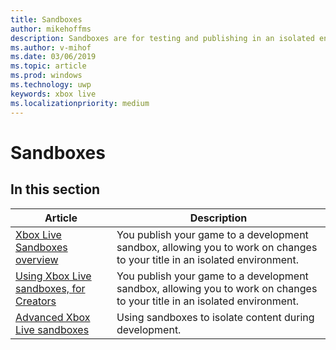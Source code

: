 ```yaml
---
title: Sandboxes
author: mikehoffms
description: Sandboxes are for testing and publishing in an isolated environment.
ms.author: v-mihof
ms.date: 03/06/2019
ms.topic: article
ms.prod: windows
ms.technology: uwp
keywords: xbox live
ms.localizationpriority: medium
---
```


# Sandboxes


## In this section

| Article | Description |
|---------|-------------|
| [Xbox Live Sandboxes overview](../../xbox-live-sandboxes.md) | You publish your game to a development sandbox, allowing you to work on changes to your title in an isolated environment. |
| [Using Xbox Live sandboxes, for Creators](../../get-started-with-creators/xbox-live-sandboxes-creators.md) | You publish your game to a development sandbox, allowing you to work on changes to your title in an isolated environment. |
| [Advanced Xbox Live sandboxes](../../advanced-xbox-live-sandboxes.md) | Using sandboxes to isolate content during development. |
